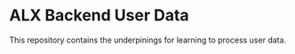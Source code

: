 # ALX Backend User Data

This repository contains the underpinings for learning to process user data.
